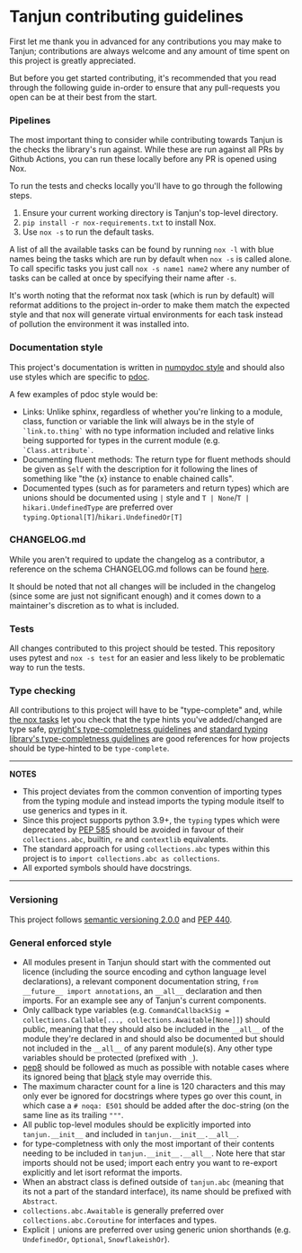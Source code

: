 # Tanjun contributing guidelines

First let me thank you in advanced for any contributions you may make to Tanjun; contributions are always welcome
and any amount of time spent on this project is greatly appreciated.

But before you get started contributing, it's recommended that you read through the following guide in-order to
ensure that any pull-requests you open can be at their best from the start.

### Pipelines

The most important thing to consider while contributing towards Tanjun is the checks the library's run against.
While these are run against all PRs by Github Actions, you can run these locally before any PR is opened using Nox.

To run the tests and checks locally you'll have to go through the following steps.

1. Ensure your current working directory is Tanjun's top-level directory.
2. `pip install -r nox-requirements.txt` to install Nox.
3. Use `nox -s` to run the default tasks.

A list of all the available tasks can be found by running `nox -l` with blue names being the tasks which are run
by default when `nox -s` is called alone. To call specific tasks you just call `nox -s name1 name2` where any number
of tasks can be called at once by specifying their name after `-s`.

It's worth noting that the reformat nox task (which is run by default) will reformat additions to the project
in-order to make them match  the expected style and that nox will generate virtual environments for each task
instead of pollution the environment it was installed into.

### Documentation style

This project's documentation is written in [numpydoc style](https://numpydoc.readthedocs.io/en/latest/format.html)
and should also use styles which are specific to [pdoc](https://pdoc.dev/docs/pdoc.html).

A few examples of pdoc style would be:

* Links: Unlike sphinx, regardless of whether you're linking to a module, class, function or variable the link will
  always be in the style of `` `link.to.thing` `` with no type information included and relative links being supported
  for types in the current module (e.g. `` `Class.attribute` ``.
* Documenting fluent methods: The return type for fluent methods should be given as `Self` with the description for it
  following the lines of something like "the {x} instance to enable chained calls".
* Documented types (such as for parameters and return types) which are unions should be documented using `|` style
  and `T | None`/`T | hikari.UndefinedType` are preferred over `typing.Optional[T]`/`hikari.UndefinedOr[T]`

### CHANGELOG.md

While you aren't required to update the changelog as a contributor, a reference on the schema CHANGELOG.md follows
can be found [here](https://keepachangelog.com/en/1.0.0/).

It should be noted that not all changes will be included in the changelog (since some are just not significant enough)
and it comes down to a maintainer's discretion as to what is included.

### Tests

All changes contributed to this project should be tested. This repository uses pytest and `nox -s test` for an easier and
less likely to be problematic way to run the tests.

### Type checking

All contributions to this project will have to be "type-complete" and, while [the nox tasks](###Pipelines) let you check
that the type hints you've added/changed are type safe,
[pyright's type-completness guidelines](https://github.com/microsoft/pyright/blob/main/docs/typed-libraries.md) and
[standard typing library's type-completness guidelines](https://github.com/python/typing/blob/master/docs/libraries.md) are
good references for how projects should be type-hinted to be `type-complete`.

---
**NOTES**

* This project deviates from the common convention of importing types from the typing module and instead
  imports the typing module itself to use generics and types in it.
* Since this project supports python 3.9+, the `typing` types which were deprecated by
  [PEP 585](https://www.python.org/dev/peps/pep-0585/) should be avoided in favour of their `collections.abc`,
  builtin, `re` and `contextlib` equivalents.
* The standard approach for using `collections.abc` types within this project is to `import collections.abc as collections`.
* All exported symbols should have docstrings.
---

### Versioning

This project follows [semantic versioning 2.0.0](https://semver.org/) and [PEP 440](https://www.python.org/dev/peps/pep-0440/).

### General enforced style

* All modules present in Tanjun should start with the commented out licence (including the source encoding and cython
  language level declarations), a relevant component documentation string, `from __future__ import annotations`, an
 `__all__` declaration and then imports. For an example see any of Tanjun's current components.
* Only callback type variables (e.g. `CommandCallbackSig = collections.Callable[..., collections.Awaitable[None]]`) should
  public, meaning that they should also be included in the `__all__` of the module they're declared in and should also be
  documented but should not included in the `__all__` of any parent module(s). Any other type variables should be protected
  (prefixed with `_`).
* [pep8](https://www.python.org/dev/peps/pep-0008/) should be followed as much as possible with notable cases where its
  ignored being that [black](https://github.com/psf/black) style may override this.
* The maximum character count for a line is 120 characters and this may only ever be ignored for docstrings where types
  go over this count, in which case a `# noqa: E501` should be added after the doc-string (on the same line as its
  trailing `"""`.
* All public top-level modules should be explicitly imported into `tanjun.__init__` and included in `tanjun.__init__.__all__`.
* for type-completness with only the most important of their contents needing to be included in `tanjun.__init__.__all__`.
  Note here that star imports should not be used; import each entry you want to re-export explicitly and let isort reformat
  the imports.
* When an abstract class is defined outside of `tanjun.abc` (meaning that its not a part of the standard interface),
  its name should be prefixed with `Abstract`.
* `collections.abc.Awaitable` is generally preferred over `collections.abc.Coroutine` for interfaces and types.
* Explicit `|` unions are preferred over using generic union shorthands (e.g. `UndefinedOr`, `Optional`, `SnowflakeishOr`).
